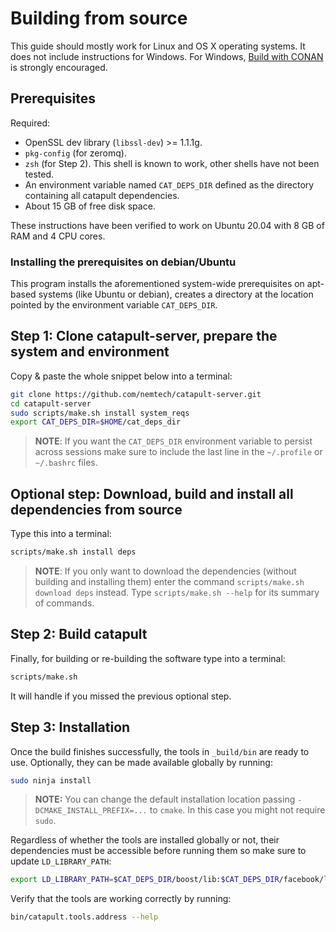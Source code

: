 # Building from source

This guide should mostly work for Linux and OS X operating systems.
It does not include instructions for Windows.
For Windows, [Build with CONAN](BUILD-conan.md) is strongly encouraged.

## Prerequisites

Required:

- OpenSSL dev library (`libssl-dev`) >= 1.1.1g.
- `pkg-config` (for zeromq).
- `zsh` (for Step 2). This shell is known to work, other shells have not been tested.
- An environment variable named `CAT_DEPS_DIR` defined as the directory containing all catapult dependencies.
- About 15 GB of free disk space.

These instructions have been verified to work on Ubuntu 20.04 with 8 GB of RAM and 4 CPU cores.

### Installing the prerequisites on debian/Ubuntu

This program installs the aforementioned system-wide prerequisites on apt-based systems (like Ubuntu or debian), creates a directory at the location pointed by the environment variable `CAT_DEPS_DIR`.

## Step 1: Clone catapult-server, prepare the system and environment

Copy & paste the whole snippet below into a terminal:
```sh
git clone https://github.com/nemtech/catapult-server.git
cd catapult-server
sudo scripts/make.sh install system_reqs
export CAT_DEPS_DIR=$HOME/cat_deps_dir
```

> **NOTE**:
> If you want the `CAT_DEPS_DIR` environment variable to persist across sessions make sure to include the last line in the `~/.profile` or `~/.bashrc` files.

## Optional step: Download, build and install all dependencies from source

Type this into a terminal:

```sh
scripts/make.sh install deps
```

> **NOTE**:
> If you only want to download the dependencies (without building and installing them) enter the command ``scripts/make.sh download deps`` instead. Type ``scripts/make.sh --help`` for its summary of commands.

## Step 2: Build catapult

Finally, for building or re-building the software type into a terminal:

```sh
scripts/make.sh
```

It will handle if you missed the previous optional step.

## Step 3: Installation

Once the build finishes successfully, the tools in ``_build/bin`` are ready to use. Optionally, they can be made available globally by running:

```sh
sudo ninja install
```

> **NOTE:**
> You can change the default installation location passing ``-DCMAKE_INSTALL_PREFIX=...`` to ``cmake``. In this case you might not require ``sudo``.

Regardless of whether the tools are installed globally or not, their dependencies must be accessible before running them so make sure to update ``LD_LIBRARY_PATH``:

```sh
export LD_LIBRARY_PATH=$CAT_DEPS_DIR/boost/lib:$CAT_DEPS_DIR/facebook/lib:$CAT_DEPS_DIR/google/lib:$CAT_DEPS_DIR/mongodb/lib:$CAT_DEPS_DIR/zeromq/lib
```

Verify that the tools are working correctly by running:

```sh
bin/catapult.tools.address --help
```
